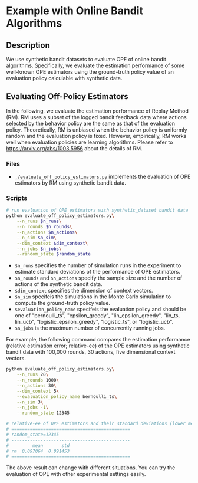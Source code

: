 # Example with Online Bandit Algorithms


## Description

We use synthetic bandit datasets to evaluate OPE of online bandit algorithms.
Specifically, we evaluate the estimation performance of some well-known OPE estimators using the ground-truth policy value of an evaluation policy calculable with synthetic data.


## Evaluating Off-Policy Estimators

In the following, we evaluate the estimation performance of Replay Method (RM).
RM uses a subset of the logged bandit feedback data where actions selected by the behavior policy are the same as that of the evaluation policy.
Theoretically, RM is unbiased when the behavior policy is uniformly random and the evaluation policy is fixed.
However, empirically, RM works well when evaluation policies are learning algorithms.
Please refer to https://arxiv.org/abs/1003.5956 about the details of RM.


### Files
- [`./evaluate_off_policy_estimators.py`](./evaluate_off_policy_estimators.py) implements the evaluation of OPE estimators by RM using synthetic bandit data.

### Scripts

```bash
# run evaluation of OPE estimators with synthetic_dataset bandit data
python evaluate_off_policy_estimators.py\
    --n_runs $n_runs\
    --n_rounds $n_rounds\
    --n_actions $n_actions\
    --n_sim $n_sim\
    --dim_context $dim_context\
    --n_jobs $n_jobs\
    --random_state $random_state
```
- `$n_runs` specifies the number of simulation runs in the experiment to estimate standard deviations of the performance of OPE estimators.
- `$n_rounds` and `$n_actions` specify the sample size and the number of actions of the synthetic bandit data.
- `$dim_context` specifies the dimension of context vectors.
- `$n_sim` specifeis the simulations in the Monte Carlo simulation to compute the ground-truth policy value.
- `$evaluation_policy_name` specifeis the evaluation policy and should be one of "bernoulli_ts", "epsilon_greedy", "lin_epsilon_greedy", "lin_ts, lin_ucb", "logistic_epsilon_greedy", "logistic_ts", or "logistic_ucb".
- `$n_jobs` is the maximum number of concurrently running jobs.

For example, the following command compares the estimation performance (relative estimation error; relative-ee) of the OPE estimators using synthetic bandit data with 100,000 rounds, 30 actions, five dimensional context vectors.

```bash
python evaluate_off_policy_estimators.py\
    --n_runs 20\
    --n_rounds 1000\
    --n_actions 30\
    --dim_context 5\
    --evaluation_policy_name bernoulli_ts\
    --n_sim 3\
    --n_jobs -1\
    --random_state 12345

# relative-ee of OPE estimators and their standard deviations (lower means accurate).
# =============================================
# random_state=12345
# ---------------------------------------------
#         mean       std
# rm  0.097064  0.091453
# =============================================
```

The above result can change with different situations.
You can try the evaluation of OPE with other experimental settings easily.
